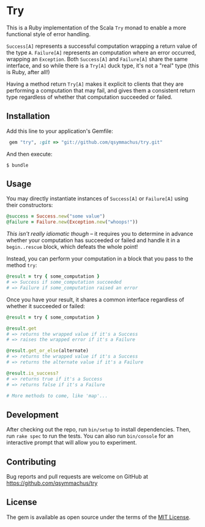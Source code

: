 # Try

This is a Ruby implementation of the Scala `Try` monad to enable a more functional style of error handling.

`Success[A]` represents a successful computation wrapping a return value of the type `A`. `Failure[A]` represents an computation
where an error occurred, wrapping an `Exception`. Both `Success[A]` and `Failure[A]` share the same interface, and so while there
is a `Try[A]` duck type, it's not a "real" type (this is Ruby, after all!)

Having a method return `Try[A]` makes it explicit to clients that they are performing a computation that may fail, and gives them
a consistent return type regardless of whether that computation succeeded or failed.

## Installation

Add this line to your application's Gemfile:

```ruby
 gem "try", :git => "git://github.com/qsymmachus/try.git"
```

And then execute:

    $ bundle

## Usage

You may directly instantiate instances of `Success[A]` or `Failure[A]` using their constructors:

```ruby
@success = Success.new("some value")
@failure = Failure.new(Exception.new("whoops!"))
```

*This isn't really idiomatic though* – it requires you to determine in advance whether your computation has
succeeded or failed and handle it in a `begin..rescue` block, which defeats the whole point!

Instead, you can perform your computation in a block that you pass to the method `try`:

```ruby
@result = try { some_computation }
# => Success if some_computation succeeded
# => Failure if some_computation raised an error
```

Once you have your result, it shares a common interface regardless of whether it succeeded or failed:

```ruby
@result = try { some_computation }

@result.get
# => returns the wrapped value if it's a Success
# => raises the wrapped error if it's a Failure

@result.get_or_else(alternate)
# => returns the wrapped value if it's a Success
# => returns the alternate value if it's a Failure

@result.is_success?
# => returns true if it's a Success
# => returns false if it's a Failure

# More methods to come, like 'map'...
```

## Development

After checking out the repo, run `bin/setup` to install dependencies. Then, run `rake spec` to run the tests. You can also run `bin/console` for an interactive prompt that will allow you to experiment.

## Contributing

Bug reports and pull requests are welcome on GitHub at https://github.com/qsymmachus/try


## License

The gem is available as open source under the terms of the [MIT License](http://opensource.org/licenses/MIT).
